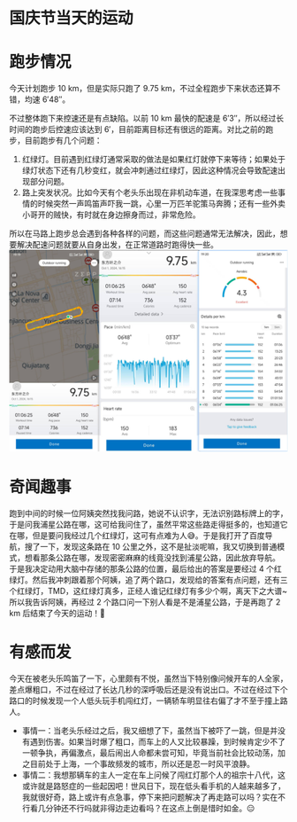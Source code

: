 # 国庆节当天的运动


# 跑步情况

<p>

今天计划跑步 10 km，但是实际只跑了 9.75 km，不过全程跑步下来状态还算不错，均速 6′48″。

不过整体跑下来控速还是有点缺陷。以前 10 km 最快的配速是 6′3″，所以经过长时间的跑步后控速应该达到 6′，目前距离目标还有很远的距离。对比之前的跑步，目前跑步有几个问题：

1. 红绿灯。目前遇到红绿灯通常采取的做法是如果红灯就停下来等待；如果处于绿灯状态下还有几秒变红，就会冲刺通过红绿灯，因此这种情况会导致配速出现部分问题。
2. 路上突发状况。比如今天有个老头乐出现在非机动车道，在我深思考虑一些事情的时候突然一声鸣笛声吓我一跳，心里一万匹羊驼策马奔腾；还有一些外卖小哥开的贼快，有时就在身边擦身而过，非常危险。

所以在马路上跑步总会遇到各种各样的问题，而这些问题通常无法解决，因此，想要解决配速问题就要从自身出发，在正常道路时跑得快一些。
![allInfo](all-info.jpg '跑步情况')

</p>

# 奇闻趣事

<p>

跑到中间的时候一位阿姨突然找我问路，她说不认识字，无法识别路标牌上的字，于是问我浦星公路在哪，这可给我问住了，虽然平常这些路走得挺多的，也知道它在哪，但是要问我经过几个红绿灯，这可有点难为人:sweat_smile:。于是我打开了百度导航，搜了一下，发现这条路在 10 公里之外，这不是扯淡呢嘛，我又切换到普通模式，想看那条公路在哪，发现密密麻麻的线竟没找到浦星公路，因此放弃导航。
于是我决定动用大脑中存储的那条公路的位置，最后给出的答案是要经过 4 个红绿灯。然后我冲刺跟着那个阿姨，追了两个路口，发现给的答案有点问题，还有三个红绿灯，TMD，这红绿灯真多，正经人谁记红绿灯有多少个啊，离天下之大谱~
所以我告诉阿姨，再经过 2 个路口问一下别人看是不是浦星公路，于是再跑了 2 km 后结束了今天的运动！:rofl:

</p>

# 有感而发

<p>

今天在被老头乐鸣笛了一下，心里颇有不悦，虽然当下特别像问候开车的人全家，差点爆粗口，不过在经过了长达几秒的深呼吸后还是没有说出口。不过在经过下个路口的时候发现一个人低头玩手机闯红灯，一辆轿车明显往右偏了才不至于撞上路人。

- 事情一：当老头乐经过之后，我又细想了下，虽然当下被吓了一跳，但是并没有遇到伤害。如果当时爆了粗口，而车上的人又比较暴躁，到时候肯定少不了一顿争执，再偏激点，最后闹出人命都未尝可知，毕竟当前社会比较动荡，加之目前处于上海，一个事故频发的城市，所以还是忍一时风平浪静。
- 事情二：我想那辆车的主人一定在车上问候了闯红灯那个人的祖宗十八代，这或许就是路怒症的一些起因吧！世风日下，现在低头看手机的人越来越多了，我就很好奇，路上或许有点急事，停下来把问题解决了再走路可以吗？实在不行看几分钟还不行吗就非得边走边看吗？在这点上倒是惜时如金。:expressionless:

</p>


